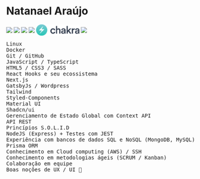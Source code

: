 <div style="display: flex; justify-content: center;">

</div>
                                                                                                                                     
# Natanael Araújo

<link rel="stylesheet" href="https://cdn.jsdelivr.net/gh/devicons/devicon@v2.14.0/devicon.min.css">

<div style="display: inline-block">
<img align="center" height="30 width="30" src="https://cdn.worldvectorlogo.com/logos/typescript.svg">
<img align="center" height="30 width="30" src="https://upload.wikimedia.org/wikipedia/commons/a/a7/React-icon.svg">
  <img align="center" height="30 width="30" src="https://www.rlogical.com/wp-content/uploads/2021/08/Rlogical-Blog-Images-thumbnail.png">
<img align="center" height="30 width="30" src="https://upload.wikimedia.org/wikipedia/commons/d/d5/Tailwind_CSS_Logo.svg">
<img align="center" height="30 width="30" src="https://raw.githubusercontent.com/feguedi/cra-template-chakra-ui-base/HEAD/assets/logo-colored@2x.png">
<img align="center" height="30 width="30" src="https://cdn-icons-png.flaticon.com/512/174/174881.png">
</div>
<br>    

<pre>
Linux
Docker
Git / GitHub
JavaScript / TypeScript
HTML5 / CSS3 / SASS
React Hooks e seu ecossistema
Next.js
GatsbyJs / Wordpress
Tailwind
Styled-Components
Material UI
Shadcn/ui
Gerenciamento de Estado Global com Context API
API REST
Princípios S.O.L.I.D
NodeJS (Express) + Testes com JEST
Experiência com bancos de dados SQL e NoSQL (MongoDB, MySQL).
Prisma ORM
Conhecimento em Cloud computing (AWS) / SSH
Conhecimento em metodologias ágeis (SCRUM / Kanban)
Colaboração em equipe
Boas noções de UX / UI 🚀
</pre>  
